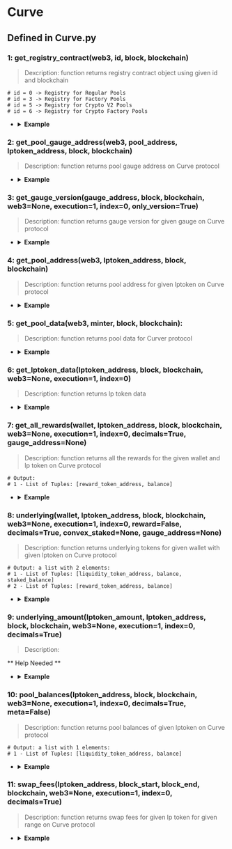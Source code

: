 # Curve

## Defined in Curve.py

### 1: get_registry_contract(web3, id, block, blockchain)

> Dexcription: function returns registry contract object using given id and blockchain

  ``` 
  # id = 0 -> Registry for Regular Pools
  # id = 3 -> Registry for Factory Pools
  # id = 5 -> Registry for Crypto V2 Pools
  # id = 6 -> Registry for Crypto Factory Pools

  ```

- <details><summary><b>Example</b></summary>

  ```
  from defyes import *

  from defyes.functions import *

  from defyes import Curve

  web3 = get_node(ETHEREUM, 'latest', 0)
  f1 = Curve.get_registry_contract(web3, 3, 'latest', ETHEREUM)
  print(f1)

  ```

  ```
  output: <web3._utils.datatypes.Contract object at 0x7fece881a980>

  ```
  </details>

### 2: get_pool_gauge_address(web3, pool_address, lptoken_address, block, blockchain)

> Description: function returns pool gauge address on Curve protocol

- <details><summary><b>Example</b></summary>

  ```
  from defyes import *

  from defyes.functions import *

  from defyes import Curve

  web3 = get_node(XDAI, 'latest', 0)
  
  web3 = get_node(XDAI, 'latest', 0)
  
  f2 = Curve.get_pool_gauge_address(web3, '0x7f90122BF0700F9E7e1F688fe926940E8839F353', '0x1337BedC9D22ecbe766dF105c9623922A27963EC', 'latest', XDAI)

  print(f2)

  ```

  ```
  output: 0xB721Cc32160Ab0da2614CC6aB16eD822Aeebc101

  ```
  </details>


### 3: get_gauge_version(gauge_address, block, blockchain, web3=None, execution=1, index=0, only_version=True)

> Description: function returns gauge version for given gauge on Curve protocol

- <details><summary><b>Example</b></summary>

  ```
  from defyes import *

  from defyes.functions import *

  from defyes import Curve

  f3 = Curve.get_gauge_version('0x1891E46859DBf78EeEfb652425755494eE8aD7bf', 'latest', XDAI)

  print(f3)

  ```

  ```
  output: ChildGauge

  ```
  </details>


### 4: get_pool_address(web3, lptoken_address, block, blockchain)

> Description: function returns pool address for given lptoken on Curve protocol

- <details><summary><b>Example</b></summary>

  ```
  from defyes import *

  from defyes.functions import *

  from defyes import Curve

  web3 = get_node(XDAI, 'latest', 0)
  
  f4 = Curve.get_pool_address(web3, '0x1337BedC9D22ecbe766dF105c9623922A27963EC', 'latest', XDAI)
  
  print(f4)


  ```

  ```
  output: 0x7f90122BF0700F9E7e1F688fe926940E8839F353

  ```
  </details>


### 5: get_pool_data(web3, minter, block, blockchain):

> Description: function returns pool data for Curver protocol


- <details><summary><b>Example</b></summary>

  ```
  from defyes import *

  from defyes.functions import *

  from defyes import Curve

  web3 = get_node(ETHEREUM, 'latest', 0)
  
  f5 = Curve.get_pool_data(web3, '0xD51a44d3FaE010294C616388b506AcdA1bfAAE46', 'latest', ETHEREUM)

  print(f5)


  ```

  ```
  output: 

  {'contract': <web3._utils.datatypes.Contract object at 0x7f283c7f67d0>, 'is_metapool': False, 'coins': {0: '0xdAC17F958D2ee523a2206206994597C13D831ec7', 1: '0x2260FAC5E5542a773Aa44fBCfeDf7C193bc2C599', 2: '0xC02aaA39b223FE8D0A0e5C4F27eAD9083C756Cc2'}}

  ```
  </details>

### 6: get_lptoken_data(lptoken_address, block, blockchain, web3=None, execution=1, index=0)

> Description: function returns lp token data

- <details><summary><b>Example</b></summary>

  ```
  from defyes import *

  from defyes.functions import *

  from defyes import Curve

  f6 = Curve.get_lptoken_data('0xc4AD29ba4B3c580e6D59105FFf484999997675Ff', 'latest', ETHEREUM)

  print(f6)

  ```

  ```
  output: 
  {'contract': <web3._utils.datatypes.Contract object at 0x7f5b1cbea770>, 'minter': '0xD51a44d3FaE010294C616388b506AcdA1bfAAE46', 'decimals': 18, 'totalSupply': 182450506161827209744987}  

  ```
  </details>


### 7: get_all_rewards(wallet, lptoken_address, block, blockchain, web3=None, execution=1, index=0, decimals=True, gauge_address=None)

> Description: function returns all the rewards for the given wallet and lp token on Curve protocol

  ```
  # Output:
  # 1 - List of Tuples: [reward_token_address, balance]
  ```

- <details><summary><b>Example</b></summary>

  ```
  from defyes import *

  from defyes.functions import *

  from defyes import Curve

  f7 = Curve.get_all_rewards('0x849D52316331967b6fF1198e5E32A0eB168D039d', '0xc4AD29ba4B3c580e6D59105FFf484999997675Ff', 'latest', ETHEREUM)

  print(f7)

  ```

  ```
  output: [['0xD533a949740bb3306d119CC777fa900bA034cd52', 0.0]]
  
  ```
  </details>


### 8: underlying(wallet, lptoken_address, block, blockchain, web3=None, execution=1, index=0, reward=False, decimals=True, convex_staked=None, gauge_address=None)

> Description: function returns underlying tokens for given wallet with given lptoken on Curve protocol

  ```
  # Output: a list with 2 elements:
  # 1 - List of Tuples: [liquidity_token_address, balance, staked_balance]
  # 2 - List of Tuples: [reward_token_address, balance]
  ```

- <details><summary><b>Example</b></summary>

  ```
  from defyes import *

  from defyes.functions import *

  from defyes import Curve

  f8 = Curve.underlying('0x849D52316331967b6fF1198e5E32A0eB168D039d', '0x1337BedC9D22ecbe766dF105c9623922A27963EC', 'latest', XDAI )

  print(f8)

  ```

  ```
  output: 
  [['0xe91D153E0b41518A2Ce8Dd3D7944Fa863463a97d', 0.0, 0.0], ['0xDDAfbb505ad214D7b80b1f830fcCc89B60fb7A83', 0.0, 0.0], ['0x4ECaBa5870353805a9F068101A40E0f32ed605C6', 0.0, 0.0]]
  
  ```
  </details>


### 9: underlying_amount(lptoken_amount, lptoken_address, block, blockchain, web3=None, execution=1, index=0, decimals=True)

> Description: 

** Help Needed **


- <details><summary><b>Example</b></summary>

  ```
  from defyes import *

  from defyes.functions import *

  from defyes import Curve

  
  ```

  ```
  output: 
  
  ```
  </details>

### 10: pool_balances(lptoken_address, block, blockchain, web3=None, execution=1, index=0, decimals=True, meta=False)

> Description: function returns pool balances of given lptoken on Curve protocol

  ```
  # Output: a list with 1 elements:
  # 1 - List of Tuples: [liquidity_token_address, balance]
  ```
- <details><summary><b>Example</b></summary>

  ```
  from defyes import *

  from defyes.functions import *

  from defyes import Curve

  f10 = Curve.pool_balances('0x1337BedC9D22ecbe766dF105c9623922A27963EC', 'latest', XDAI)

  print(f10)

  
  ```

  ```
  output: 
  [['0xe91D153E0b41518A2Ce8Dd3D7944Fa863463a97d', 3097529.0538003724], ['0xDDAfbb505ad214D7b80b1f830fcCc89B60fb7A83', 3073195.827396], ['0x4ECaBa5870353805a9F068101A40E0f32ed605C6', 3086394.257995]]
  
  ```
  </details>


### 11: swap_fees(lptoken_address, block_start, block_end, blockchain, web3=None, execution=1, index=0, decimals=True)

> Description: function returns swap fees for given lp token for given range on Curve protocol

- <details><summary><b>Example</b></summary>

  ```
  from defyes import *

  from defyes.functions import *

  from defyes import Curve

  f11 = Curve.swap_fees('0x1337BedC9D22ecbe766dF105c9623922A27963EC', 25913602, 'latest', XDAI)

  print(f11)

  
  ```

  ```
  output: 
  {'swaps': [{'block': 25913682, 'tokenOut': '0xe91D153E0b41518A2Ce8Dd3D7944Fa863463a97d', 'amountOut': 0.0019992133127874276}, {'block': 25913701, 'tokenOut': '0xe91D153E0b41518A2Ce8Dd3D7944Fa863463a97d', 'amountOut': 0.007333559800511542}, {'block': 25913721, 'tokenOut': '0xDDAfbb505ad214D7b80b1f830fcCc89B60fb7A83', 'amountOut': 0.6397394164}, {'block': 25913783, 'tokenOut': '0xe91D153E0b41518A2Ce8Dd3D7944Fa863463a97d', 'amountOut': 0.0008607565751133651}, {'block': 25913910, 'tokenOut': '0xe91D153E0b41518A2Ce8Dd3D7944Fa863463a97d', 'amountOut': 0.037022720405197725}, {'block': 25913948, 'tokenOut': '0xe91D153E0b41518A2Ce8Dd3D7944Fa863463a97d', 'amountOut': 0.039984303471116825}, {'block': 25913970, 'tokenOut': '0xDDAfbb505ad214D7b80b1f830fcCc89B60fb7A83', 'amountOut': 0.4002363776}, {'block': 25914114, 'tokenOut': '0x4ECaBa5870353805a9F068101A40E0f32ed605C6', 'amountOut': 0.007996171600000001}, {'block': 25914144, 'tokenOut': '0xDDAfbb505ad214D7b80b1f830fcCc89B60fb7A83', 'amountOut': 0.0066172976}, {'block': 25914200, 'tokenOut': '0xe91D153E0b41518A2Ce8Dd3D7944Fa863463a97d', 'amountOut': 0.0014729267096921916}, {'block': 25914330, 'tokenOut': '0x4ECaBa5870353805a9F068101A40E0f32ed605C6', 'amountOut': 0.0039983932}, {'block': 25914416, 'tokenOut': '0xe91D153E0b41518A2Ce8Dd3D7944Fa863463a97d', 'amountOut': 0.008602286827199044}, {'block': 25914750, 'tokenOut': '0xe91D153E0b41518A2Ce8Dd3D7944Fa863463a97d', 'amountOut': 0.022511488698351036}, {'block': 25914759, 'tokenOut': '0xe91D153E0b41518A2Ce8Dd3D7944Fa863463a97d', 'amountOut': 0.006614704715056072}, {'block': 25914759, 'tokenOut': '0xe91D153E0b41518A2Ce8Dd3D7944Fa863463a97d', 'amountOut': 0.6997249291194675}, {'block': 25915143, 'tokenOut': '0xDDAfbb505ad214D7b80b1f830fcCc89B60fb7A83', 'amountOut': 0.13503600880000002}, {'block': 25915224, 'tokenOut': '0xDDAfbb505ad214D7b80b1f830fcCc89B60fb7A83', 'amountOut': 0.11770507120000001}, {'block': 25915235, 'tokenOut': '0xDDAfbb505ad214D7b80b1f830fcCc89B60fb7A83', 'amountOut': 0.117932982}, {'block': 25915309, 'tokenOut': '0xe91D153E0b41518A2Ce8Dd3D7944Fa863463a97d', 'amountOut': 0.021514701714473644}, {'block': 25915340, 'tokenOut': '0xDDAfbb505ad214D7b80b1f830fcCc89B60fb7A83', 'amountOut': 0.005720752000000001}, {'block': 25915455, 'tokenOut': '0x4ECaBa5870353805a9F068101A40E0f32ed605C6', 'amountOut': 1.499395634}, {'block': 25915655, 'tokenOut': '0xDDAfbb505ad214D7b80b1f830fcCc89B60fb7A83', 'amountOut': 0.05997549320000001}, {'block': 25915684, 'tokenOut': '0xe91D153E0b41518A2Ce8Dd3D7944Fa863463a97d', 'amountOut': 0.00030144913310451685}, {'block': 25915782, 'tokenOut': '0xDDAfbb505ad214D7b80b1f830fcCc89B60fb7A83', 'amountOut': 0.0219822164}, {'block': 25915803, 'tokenOut': '0xe91D153E0b41518A2Ce8Dd3D7944Fa863463a97d', 'amountOut': 0.02242247669985942}, {'block': 25915834, 'tokenOut': '0xe91D153E0b41518A2Ce8Dd3D7944Fa863463a97d', 'amountOut': 0.0004494915495654226}, {'block': 25915864, 'tokenOut': '0x4ECaBa5870353805a9F068101A40E0f32ed605C6', 'amountOut': 0.0843659144}, {'block': 25915973, 'tokenOut': '0xe91D153E0b41518A2Ce8Dd3D7944Fa863463a97d', 'amountOut': 0.02079185759339624}, {'block': 25916016, 'tokenOut': '0xe91D153E0b41518A2Ce8Dd3D7944Fa863463a97d', 'amountOut': 0.09113021136366664}, {'block': 25916018, 'tokenOut': '0xe91D153E0b41518A2Ce8Dd3D7944Fa863463a97d', 'amountOut': 0.001970104549943838}, {'block': 25916024, 'tokenOut': '0xe91D153E0b41518A2Ce8Dd3D7944Fa863463a97d', 'amountOut': 0.0011432944757581813}, {'block': 25916028, 'tokenOut': '0xe91D153E0b41518A2Ce8Dd3D7944Fa863463a97d', 'amountOut': 0.0014962398019174262}, {'block': 25916156, 'tokenOut': '0xe91D153E0b41518A2Ce8Dd3D7944Fa863463a97d', 'amountOut': 0.2998824374160615}, {'block': 25916435, 'tokenOut': '0xe91D153E0b41518A2Ce8Dd3D7944Fa863463a97d', 'amountOut': 0.0006173702201516521}]}
  
  ```
  </details>

